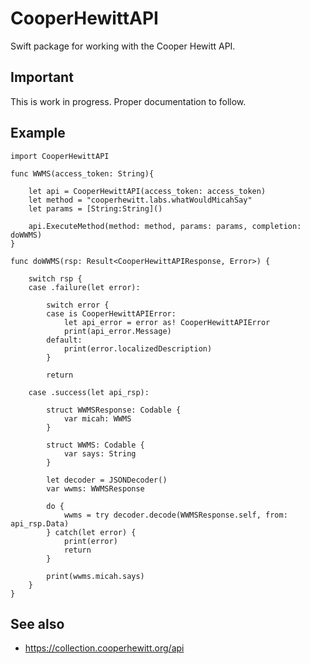 # CooperHewittAPI

Swift package for working with the Cooper Hewitt API.

## Important

This is work in progress. Proper documentation to follow.

## Example

```
import CooperHewittAPI

func WWMS(access_token: String){
    
    let api = CooperHewittAPI(access_token: access_token)
    let method = "cooperhewitt.labs.whatWouldMicahSay"
    let params = [String:String]()
        
    api.ExecuteMethod(method: method, params: params, completion: doWWMS)
}

func doWWMS(rsp: Result<CooperHewittAPIResponse, Error>) {
    
    switch rsp {
    case .failure(let error):
        
        switch error {
        case is CooperHewittAPIError:
            let api_error = error as! CooperHewittAPIError
            print(api_error.Message)
        default:
            print(error.localizedDescription)
        }

        return
        
    case .success(let api_rsp):
        
        struct WWMSResponse: Codable {
            var micah: WWMS
        }

        struct WWMS: Codable {
            var says: String
        }
        
        let decoder = JSONDecoder()
        var wwms: WWMSResponse
        
        do {
            wwms = try decoder.decode(WWMSResponse.self, from: api_rsp.Data)
        } catch(let error) {
            print(error)
            return
        }
        
        print(wwms.micah.says)
    }
}
```

## See also

* https://collection.cooperhewitt.org/api
